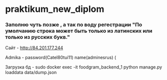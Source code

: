 # praktikum_new_diplom
### Заполню чуть позже , а так по воду регестрации "По умолчанию строка может быть только из латинских или только из русских букв."
Сайт - http://84.201.177.244

Admika -  password(Catel80tui11) name(adminesrus) (

Загрузка бд - sudo docker exec -it foodgram_backend_1 python manage.py loaddata data/dump.json
